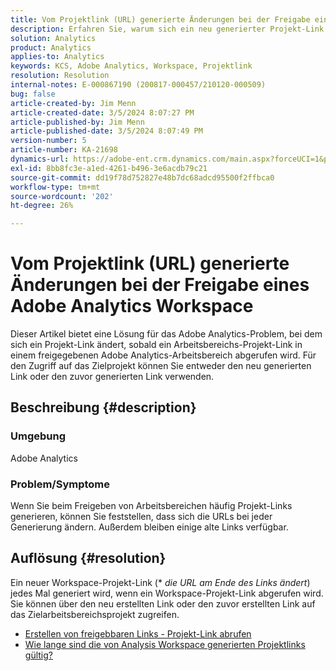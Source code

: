 ```yaml
---
title: Vom Projektlink (URL) generierte Änderungen bei der Freigabe eines Adobe Analytics Workspace
description: Erfahren Sie, warum sich ein neu generierter Projekt-Link (URL) ändert, wenn Sie einen Adobe Analytics-Arbeitsbereich freigeben. Sie können entweder den alten Link oder den neuen Link für den Zugriff verwenden.
solution: Analytics
product: Analytics
applies-to: Analytics
keywords: KCS, Adobe Analytics, Workspace, Projektlink
resolution: Resolution
internal-notes: E-000867190 (200817-000457/210120-000509)
bug: false
article-created-by: Jim Menn
article-created-date: 3/5/2024 8:07:27 PM
article-published-by: Jim Menn
article-published-date: 3/5/2024 8:07:49 PM
version-number: 5
article-number: KA-21698
dynamics-url: https://adobe-ent.crm.dynamics.com/main.aspx?forceUCI=1&pagetype=entityrecord&etn=knowledgearticle&id=a1fe9afb-2bdb-ee11-904d-6045bd006268
exl-id: 8bb8fc3e-a1ed-4261-b496-3e6acdb79c21
source-git-commit: dd19f78d752827e48b7dc68adcd95500f2ffbca0
workflow-type: tm+mt
source-wordcount: '202'
ht-degree: 26%

---
```


# Vom Projektlink (URL) generierte Änderungen bei der Freigabe eines Adobe Analytics Workspace


Dieser Artikel bietet eine Lösung für das Adobe Analytics-Problem, bei dem sich ein Projekt-Link ändert, sobald ein Arbeitsbereichs-Projekt-Link in einem freigegebenen Adobe Analytics-Arbeitsbereich abgerufen wird. Für den Zugriff auf das Zielprojekt können Sie entweder den neu generierten Link oder den zuvor generierten Link verwenden.

## Beschreibung {#description}


### Umgebung

Adobe Analytics

### Problem/Symptome

Wenn Sie beim Freigeben von Arbeitsbereichen häufig Projekt-Links generieren, können Sie feststellen, dass sich die URLs bei jeder Generierung ändern. Außerdem bleiben einige alte Links verfügbar.


## Auflösung {#resolution}


Ein neuer Workspace-Projekt-Link (\* *die URL am Ende des Links ändert*) jedes Mal generiert wird, wenn ein Workspace-Projekt-Link abgerufen wird. Sie können über den neu erstellten Link oder den zuvor erstellten Link auf das Zielarbeitsbereichsprojekt zugreifen.

- [Erstellen von freigebbaren Links - Projekt-Link abrufen](https://experienceleague.adobe.com/docs/analytics/analyze/analysis-workspace/curate-share/shareable-links.html?lang=de)
- [Wie lange sind die von Analysis Workspace generierten Projektlinks gültig?](https://experienceleague.adobe.com/docs/experience-cloud-kcs/kbarticles/KA-21274.html)
